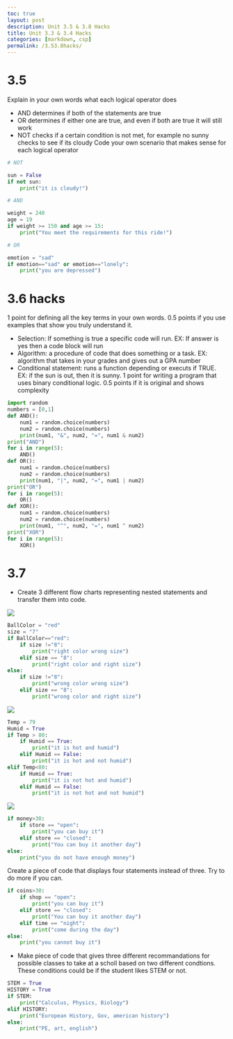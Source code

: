 ```yaml
---
toc: true
layout: post
description: Unit 3.5 & 3.8 Hacks
title: Unit 3.3 & 3.4 Hacks
categories: [markdown, csp]
permalink: /3.53.8hacks/
---
```

# 3.5
Explain in your own words what each logical operator does
- AND determines if both of the statements are true
- OR determines if either one are true, and even if both are true it will still work
- NOT checks if a certain condition is not met, for example no sunny checks to see if its cloudy
Code your own scenario that makes sense for each logical operator

```python
# NOT

sun = False
if not sun:
    print("it is cloudy!")

# AND

weight = 240
age = 19
if weight >= 150 and age >= 15:
    print("You meet the requirements for this ride!")

# OR

emotion = "sad"
if emotion=="sad" or emotion=="lonely":
    print("you are depressed")
```

# 3.6 hacks
1 point for defining all the key terms in your own words. 0.5 points if you use examples that show you truly understand it.
- Selection: If something is true a specific code will run. EX: If answer is yes then a code block will run
- Algorithm: a procedure of code that does something or a task. EX: algorithm that takes in your grades and gives out a GPA number
- Conditional statement: runs a function depending or executs if TRUE. EX: if the sun is out, then it is sunny.
1 point for writing a program that uses binary conditional logic. 0.5 points if it is original and shows complexity

```python
import random
numbers = [0,1]
def AND():  
    num1 = random.choice(numbers)
    num2 = random.choice(numbers)
    print(num1, "&", num2, "=", num1 & num2)
print("AND")
for i in range(5):
    AND()
def OR():  
    num1 = random.choice(numbers)
    num2 = random.choice(numbers)
    print(num1, "|", num2, "=", num1 | num2)
print("OR")
for i in range(5):
    OR()
def XOR():  
    num1 = random.choice(numbers)
    num2 = random.choice(numbers)
    print(num1, "^", num2, "=", num1 ^ num2)
print("XOR")
for i in range(5):
    XOR()
```

# 3.7
- Create 3 different flow charts representing nested statements and transfer them into code.

![]({{site.baseurl}}/images/flow1.png)
```python
BallColor = "red"
size = "7"
if BallColor=="red":
    if size !="8":
        print("right color wrong size")
    elif size == "8":
        print("right color and right size")
else: 
    if size !="8":
        print("wrong color wrong size")
    elif size == "8":
        print("wrong color and right size")
```
![]({{site.baseurl}}/images/flow2.png)
```python
Temp = 79
Humid = True
if Temp > 80:
    if Humid == True:
        print("it is hot and humid")
    elif Humid == False:
        print("it is hot and not humid")
elif Temp<80:
    if Humid == True:
        print("it is not hot and humid")
    elif Humid == False:
        print("it is not hot and not humid")
```
![]({{site.baseurl}}/images/flow3.png)
```python
if money>30:
    if store == "open":
        print("you can buy it")
    elif store == "closed":
        print("You can buy it another day")
else:
    print("you do not have enough money")
```
Create a piece of code that displays four statements instead of three. Try to do more if you can.
```python
if coins>30:
    if shop == "open":
        print("you can buy it")
    elif store == "closed":
        print("You can buy it another day")
    elif time == "night":
        print("come during the day")
else:
    print("you cannot buy it")
```
- Make piece of code that gives three different recommandations for possible classes to take at a scholl based on two different condtions. These conditions could be if the student likes STEM or not.
```python
STEM = True
HISTORY = True
if STEM:
    print("Calculus, Physics, Biology")
elif HISTORY:
    print("European History, Gov, american history")
else:
    print("PE, art, english")
```


